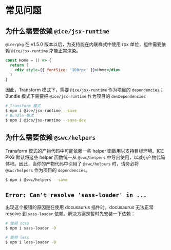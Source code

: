 # 常见问题

## 为什么需要依赖 `@ice/jsx-runtime`

`@ice/pkg` 在 v1.5.0 版本以后，为支持能在内联样式中使用 rpx 单位，组件需要依赖 `@ice/jsx-runtime` 才能正常渲染。

```jsx
const Home = () => {
  return (
    <div style={{ fontSize: '100rpx' }}>Home</div>
  )
}
```

因此，Transform 模式下，需要 `@ice/jsx-runtime` 作为项目的 `dependencies`；Bundle 模式下需要把 `@ice/jsx-runtime` 作为项目的 `devDependencies`

```bash
# Transform 模式
$ npm i @ice/jsx-runtime --save
# Bundle 模式
$ npm i @ice/jsx-runtime --save-dev
```

## 为什么需要依赖 `@swc/helpers`

Transform 模式的产物代码中可能依赖一些 helper 函数用以支持目标环境。ICE PKG 默认将这些 helper 函数统一从 `@swc/helpers` 中导出使用，以减小产物代码体积。因此，当你的产物代码中引用了 `@swc/helpers` 时，请务必将 `@swc/helpers` 作为项目的 `dependencies`。

```bash
$ npm i @swc/helpers --save
```

## `Error: Can't resolve 'sass-loader' in ...`

出现这个报错的原因是在使用 docusaurus 插件时，docusaurus 无法正常 resolve 到 `sass-loader` 依赖。解决方案是暂时先安装一下依赖：

```bash
# 使用 scss
$ npm i sass-loader -D

# 使用 less
$ npm i less-loader -D
```